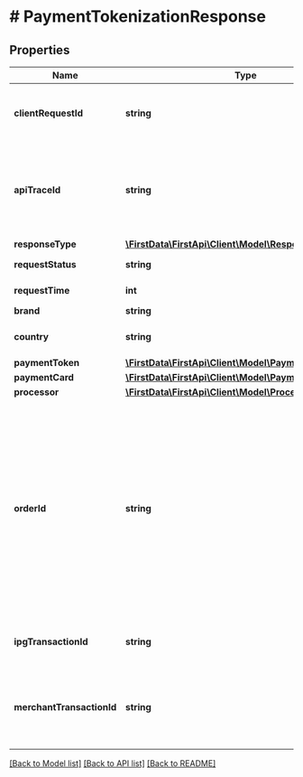 # # PaymentTokenizationResponse

## Properties

Name | Type | Description | Notes
------------ | ------------- | ------------- | -------------
**clientRequestId** | **string** | Echoes back the value in the request header for tracking. | [optional] 
**apiTraceId** | **string** | Request identifier in API, can be used to request logs from the support team. | [optional] 
**responseType** | [**\FirstData\FirstApi\Client\Model\ResponseType**](ResponseType.md) |  | [optional] 
**requestStatus** | **string** | The status of the request. | [optional] 
**requestTime** | **int** | Time of the request. | [optional] 
**brand** | **string** | Card brand. | [optional] 
**country** | **string** | Country of the card issued. | [optional] 
**paymentToken** | [**\FirstData\FirstApi\Client\Model\PaymentTokenDetails**](PaymentTokenDetails.md) |  | [optional] 
**paymentCard** | [**\FirstData\FirstApi\Client\Model\PaymentCard**](PaymentCard.md) |  | [optional] 
**processor** | [**\FirstData\FirstApi\Client\Model\ProcessorData**](ProcessorData.md) |  | [optional] 
**orderId** | **string** | Note - Client Order ID if supplied by client. If not supplied by client, IPG will generate. The first 12 alphanumeric digits are passed down to Fiserv Enterprise reporting tool, Clientline and Data File Manager (DFM). | [optional] 
**ipgTransactionId** | **string** | The response transaction ID. | [optional] 
**merchantTransactionId** | **string** | The unique merchant transaction ID from the request header, if supplied. | [optional] 

[[Back to Model list]](../../README.md#documentation-for-models) [[Back to API list]](../../README.md#documentation-for-api-endpoints) [[Back to README]](../../README.md)


